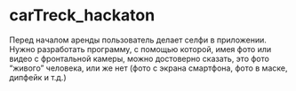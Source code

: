# carTreck_hackaton
Перед началом аренды пользователь делает селфи в приложении. Нужно разработать программу, с помощью которой, имея фото или видео с фронтальной камеры, можно достоверно сказать, это фото “живого” человека, или же нет (фото с экрана смартфона, фото в маске, дипфейк и т.д.)
